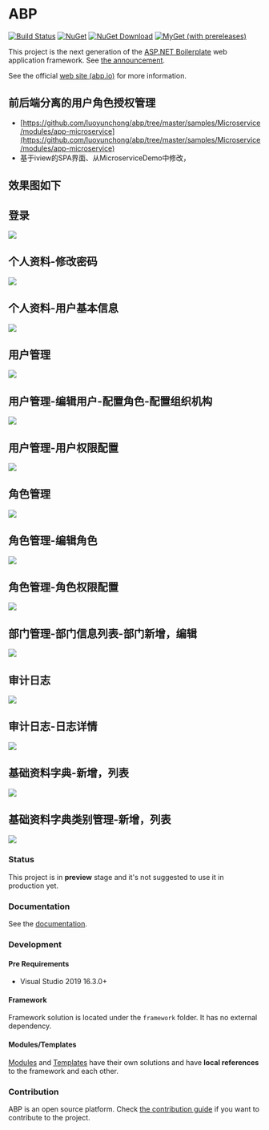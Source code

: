 # ABP

[![Build Status](http://vjenkins.dynu.net:5480/job/abp/badge/icon)](http://ci.volosoft.com:5480/blue/organizations/jenkins/abp/activity)
[![NuGet](https://img.shields.io/nuget/v/Volo.Abp.Core.svg?style=flat-square)](https://www.nuget.org/packages/Volo.Abp.Core)
[![NuGet Download](https://img.shields.io/nuget/dt/Volo.Abp.Core.svg?style=flat-square)](https://www.nuget.org/packages/Volo.Abp.Core)
[![MyGet (with prereleases)](https://img.shields.io/myget/abp-nightly/vpre/Volo.Abp.Core.svg?style=flat-square)](https://docs.abp.io/en/abp/latest/Nightly-Builds)

This project is the next generation of the [ASP.NET Boilerplate](https://aspnetboilerplate.com/) web application framework. See [the announcement](https://blog.abp.io/abp/Abp-vNext-Announcement).

See the official [web site (abp.io)](https://abp.io/) for more information.

## 前后端分离的用户角色授权管理
- [https://github.com/luoyunchong/abp/tree/master/samples/Microservice/modules/app-microservice](https://github.com/luoyunchong/abp/tree/master/samples/Microservice/modules/app-microservice)
- 基于iview的SPA界面、从MicroserviceDemo中修改，
## 效果图如下
## 登录
![](https://pic.superbed.cn/item/5d3bd731451253d178c18d8f.png)

## 个人资料-修改密码
![](https://pic.superbed.cn/item/5d3bd9f4451253d178c1bc80.png)
## 个人资料-用户基本信息
![](https://pic.superbed.cn/item/5d3bd731451253d178c18d98.png)

## 用户管理
![](https://ae01.alicdn.com/kf/H77457b26dcbb4d08b5d26a629d8078b7o.png)
## 用户管理-编辑用户-配置角色-配置组织机构
![](https://pic.superbed.cn/item/5d3bda8f451253d178c1c0e7.png)
## 用户管理-用户权限配置
![](https://pic.superbed.cn/item/5d3bd82f451253d178c1a06f.png)

## 角色管理
![](https://pic2.superbed.cn/item/5d3bd8ce451253d178c1aafb.png)
## 角色管理-编辑角色
![](https://pic.superbed.cn/item/5d3bd9bb451253d178c1b9e6.png)
## 角色管理-角色权限配置
![](https://ae01.alicdn.com/kf/H973c2b0a50a545808db2d0b2f75250aa3.png)

## 部门管理-部门信息列表-部门新增，编辑
![](https://pic.superbed.cn/item/5d3bd9ce451253d178c1bb73.png)

## 审计日志
![](https://pic.superbed.cn/item/5d3bda81451253d178c1c058.png)

## 审计日志-日志详情
![](https://pic.superbed.cn/item/5d3bda81451253d178c1c05a.png)


## 基础资料字典-新增，列表
![](https://pic.superbed.cn/item/5d3bd9b5451253d178c1b997.png)
## 基础资料字典类别管理-新增，列表
![](https://pic.superbed.cn/item/5d3bd731451253d178c18d9b.png)



### Status

This project is in **preview** stage and it's not suggested to use it in production yet.

### Documentation

See the <a href="https://docs.abp.io/" target="_blank">documentation</a>.

### Development

#### Pre Requirements

- Visual Studio 2019 16.3.0+

#### Framework

Framework solution is located under the `framework` folder. It has no external dependency.

#### Modules/Templates

[Modules](modules/) and [Templates](templates/) have their own solutions and have **local references** to the framework and each other.

### Contribution

ABP is an open source platform. Check [the contribution guide](docs/en/Contribution/Index.md) if you want to contribute to the project.
